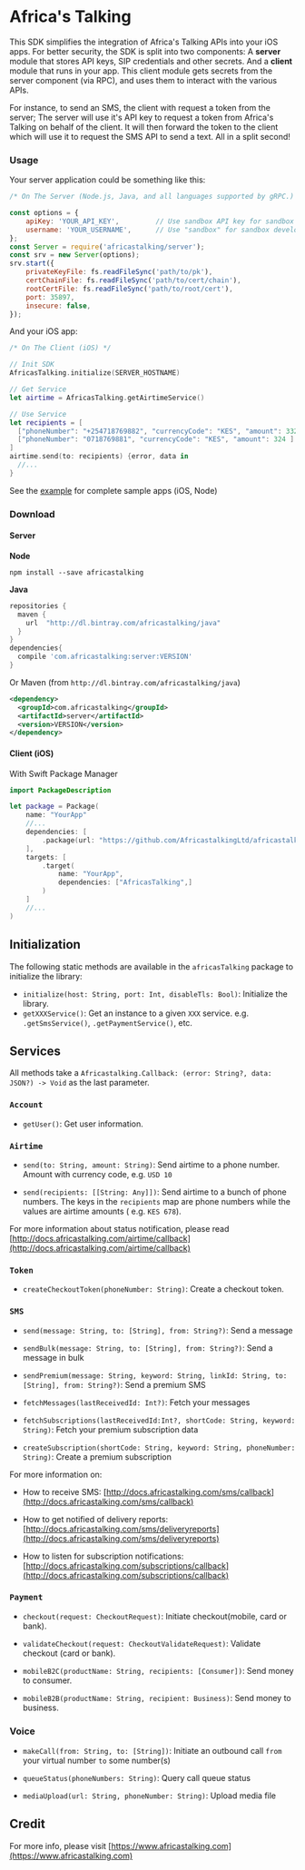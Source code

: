 # Africa's Talking

This SDK simplifies the integration of Africa's Talking APIs into your iOS apps. For better security,
the SDK is split into two components: A **server** module that stores API keys, SIP credentials and other secrets.
And a **client** module that runs in your app. This client module gets secrets from the server component (via RPC), and uses them to interact with the various APIs.

For instance, to send an SMS, the client with request a token from the server; The server will use it's API key to request a token from Africa's Talking on behalf of the client. It will then forward the token to the client which will use it to request the SMS API to send a text. All in a split second!


### Usage

Your server application could be something like this:

```js
/* On The Server (Node.js, Java, and all languages supported by gRPC.) */

const options = {
    apiKey: 'YOUR_API_KEY',         // Use sandbox API key for sandbox development
    username: 'YOUR_USERNAME',      // Use "sandbox" for sandbox development
};
const Server = require('africastalking/server');
const srv = new Server(options);
srv.start({
    privateKeyFile: fs.readFileSync('path/to/pk'),
    certChainFile: fs.readFileSync('path/to/cert/chain'),
    rootCertFile: fs.readFileSync('path/to/root/cert'),
    port: 35897,
    insecure: false,
});
```

And your iOS app:

```swift
/* On The Client (iOS) */

// Init SDK
AfricasTalking.initialize(SERVER_HOSTNAME)

// Get Service
let airtime = AfricasTalking.getAirtimeService()

// Use Service
let recipients = [
  ["phoneNumber": "+254718769882", "currencyCode": "KES", "amount": 332],
  ["phoneNumber": "0718769881", "currencyCode": "KES", "amount": 324 ]
]
airtime.send(to: recipients) {error, data in
  //...
}
```

See the [example](./example) for complete sample apps (iOS, Node)

### Download

#### Server

**Node**

```shell
npm install --save africastalking
```

**Java**

```groovy
repositories {
  maven {
    url  "http://dl.bintray.com/africastalking/java"
  }
}
dependencies{
  compile 'com.africastalking:server:VERSION'
}
```

Or Maven (from `http://dl.bintray.com/africastalking/java`)

```xml
<dependency>
  <groupId>com.africastalking</groupId>
  <artifactId>server</artifactId>
  <version>VERSION</version>
</dependency>
```


#### Client (iOS)
With Swift Package Manager

```swift
import PackageDescription

let package = Package(
    name: "YourApp"
    //...
    dependencies: [
        .package(url: "https://github.com/AfricastalkingLtd/africastalking-swift.git", from: "1.0.0"),
    ],
    targets: [
        .target(
            name: "YourApp",
            dependencies: ["AfricasTalking",]
        )
    ]
    //...
)
```


## Initialization
The following static methods are available in the `africasTalking` package to initialize the library:

- `initialize(host: String, port: Int, disableTls: Bool)`: Initialize the library.
- `getXXXService()`: Get an instance to a given `XXX` service. e.g. `.getSmsService()`, `.getPaymentService()`, etc.


## Services

All methods take a `Africastalking.Callback: (error: String?, data: JSON?) -> Void` as the last parameter.

### `Account`
- `getUser()`: Get user information.

### `Airtime`

- `send(to: String, amount: String)`: Send airtime to a phone number. Amount with currency code, e.g. `USD 10`

- `send(recipients: [[String: Any]])`: Send airtime to a bunch of phone numbers. The keys in the `recipients` map are phone numbers while the values are airtime amounts ( e.g. `KES 678`).

For more information about status notification, please read [http://docs.africastalking.com/airtime/callback](http://docs.africastalking.com/airtime/callback)

### `Token`

- `createCheckoutToken(phoneNumber: String)`: Create a checkout token.

### `SMS` 

- `send(message: String, to: [String], from: String?)`: Send a message

- `sendBulk(message: String, to: [String], from: String?)`: Send a message in bulk

- `sendPremium(message: String, keyword: String, linkId: String, to: [String], from: String?)`: Send a premium SMS

- `fetchMessages(lastReceivedId: Int?)`: Fetch your messages

- `fetchSubscriptions(lastReceivedId:Int?, shortCode: String, keyword: String)`: Fetch your premium subscription data

- `createSubscription(shortCode: String, keyword: String, phoneNumber: String)`: Create a premium subscription

For more information on: 

- How to receive SMS: [http://docs.africastalking.com/sms/callback](http://docs.africastalking.com/sms/callback)

- How to get notified of delivery reports: [http://docs.africastalking.com/sms/deliveryreports](http://docs.africastalking.com/sms/deliveryreports)

- How to listen for subscription notifications: [http://docs.africastalking.com/subscriptions/callback](http://docs.africastalking.com/subscriptions/callback)

### `Payment` 

- `checkout(request: CheckoutRequest)`: Initiate checkout(mobile, card or bank).

- `validateCheckout(request: CheckoutValidateRequest)`: Validate checkout (card or bank).

- `mobileB2C(productName: String, recipients: [Consumer])`: Send money to consumer. 

- `mobileB2B(productName: String, recipient: Business)`: Send money to business.

### Voice


- `makeCall(from: String, to: [String])`: Initiate an outbound call `from` your virtual number `to` some number(s)

- `queueStatus(phoneNumbers: String)`: Query call queue status

- `mediaUpload(url: String, phoneNumber: String)`: Upload media file



## Credit  

For more info, please visit [https://www.africastalking.com](https://www.africastalking.com)